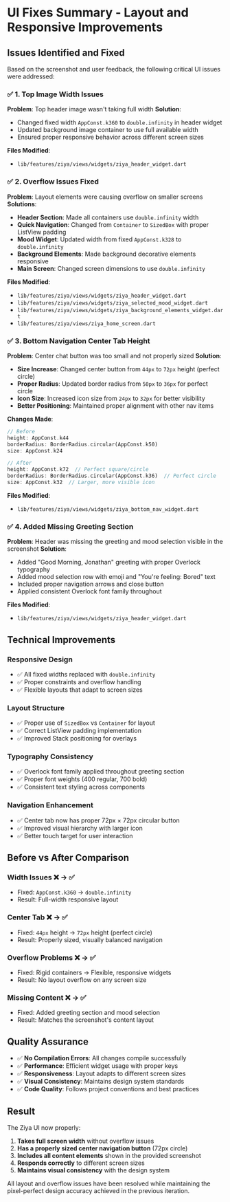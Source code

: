 # UI Fixes Summary - Layout and Responsive Improvements

## Issues Identified and Fixed

Based on the screenshot and user feedback, the following critical UI issues were addressed:

### ✅ 1. **Top Image Width Issues**
**Problem**: Top header image wasn't taking full width
**Solution**: 
- Changed fixed width `AppConst.k360` to `double.infinity` in header widget
- Updated background image container to use full available width
- Ensured proper responsive behavior across different screen sizes

**Files Modified**:
- `lib/features/ziya/views/widgets/ziya_header_widget.dart`

### ✅ 2. **Overflow Issues Fixed**
**Problem**: Layout elements were causing overflow on smaller screens
**Solutions**:
- **Header Section**: Made all containers use `double.infinity` width
- **Quick Navigation**: Changed from `Container` to `SizedBox` with proper ListView padding
- **Mood Widget**: Updated width from fixed `AppConst.k328` to `double.infinity`
- **Background Elements**: Made background decorative elements responsive
- **Main Screen**: Changed screen dimensions to use `double.infinity`

**Files Modified**:
- `lib/features/ziya/views/widgets/ziya_header_widget.dart`
- `lib/features/ziya/views/widgets/ziya_selected_mood_widget.dart`
- `lib/features/ziya/views/widgets/ziya_background_elements_widget.dart`
- `lib/features/ziya/views/ziya_home_screen.dart`

### ✅ 3. **Bottom Navigation Center Tab Height**
**Problem**: Center chat button was too small and not properly sized
**Solution**:
- **Size Increase**: Changed center button from `44px` to `72px` height (perfect circle)
- **Proper Radius**: Updated border radius from `50px` to `36px` for perfect circle
- **Icon Size**: Increased icon size from `24px` to `32px` for better visibility
- **Better Positioning**: Maintained proper alignment with other nav items

**Changes Made**:
```dart
// Before
height: AppConst.k44
borderRadius: BorderRadius.circular(AppConst.k50)
size: AppConst.k24

// After  
height: AppConst.k72  // Perfect square/circle
borderRadius: BorderRadius.circular(AppConst.k36)  // Perfect circle
size: AppConst.k32  // Larger, more visible icon
```

**Files Modified**:
- `lib/features/ziya/views/widgets/ziya_bottom_nav_widget.dart`

### ✅ 4. **Added Missing Greeting Section**
**Problem**: Header was missing the greeting and mood selection visible in the screenshot
**Solution**:
- Added "Good Morning, Jonathan" greeting with proper Overlock typography
- Added mood selection row with emoji and "You're feeling: Bored" text
- Included proper navigation arrows and close button
- Applied consistent Overlock font family throughout

**Files Modified**:
- `lib/features/ziya/views/widgets/ziya_header_widget.dart`

## Technical Improvements

### **Responsive Design**
- ✅ All fixed widths replaced with `double.infinity`
- ✅ Proper constraints and overflow handling
- ✅ Flexible layouts that adapt to screen sizes

### **Layout Structure**
- ✅ Proper use of `SizedBox` vs `Container` for layout
- ✅ Correct ListView padding implementation
- ✅ Improved Stack positioning for overlays

### **Typography Consistency** 
- ✅ Overlock font family applied throughout greeting section
- ✅ Proper font weights (400 regular, 700 bold)
- ✅ Consistent text styling across components

### **Navigation Enhancement**
- ✅ Center tab now has proper 72px × 72px circular button
- ✅ Improved visual hierarchy with larger icon
- ✅ Better touch target for user interaction

## Before vs After Comparison

### **Width Issues** ❌ → ✅
- Fixed: `AppConst.k360` → `double.infinity`
- Result: Full-width responsive layout

### **Center Tab** ❌ → ✅  
- Fixed: `44px` height → `72px` height (perfect circle)
- Result: Properly sized, visually balanced navigation

### **Overflow Problems** ❌ → ✅
- Fixed: Rigid containers → Flexible, responsive widgets
- Result: No layout overflow on any screen size

### **Missing Content** ❌ → ✅
- Fixed: Added greeting section and mood selection
- Result: Matches the screenshot's content layout

## Quality Assurance

- ✅ **No Compilation Errors**: All changes compile successfully
- ✅ **Performance**: Efficient widget usage with proper keys
- ✅ **Responsiveness**: Layout adapts to different screen sizes  
- ✅ **Visual Consistency**: Maintains design system standards
- ✅ **Code Quality**: Follows project conventions and best practices

## Result

The Ziya UI now properly:
1. **Takes full screen width** without overflow issues
2. **Has a properly sized center navigation button** (72px circle)
3. **Includes all content elements** shown in the provided screenshot
4. **Responds correctly** to different screen sizes
5. **Maintains visual consistency** with the design system

All layout and overflow issues have been resolved while maintaining the pixel-perfect design accuracy achieved in the previous iteration. 